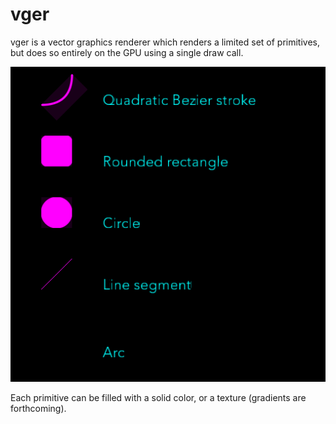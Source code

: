 # vger

vger is a vector graphics renderer which renders a limited set of primitives, but does so entirely on the GPU using a single draw call.

![demo](demo.png)

Each primitive can be filled with a solid color, or a texture (gradients are forthcoming).

